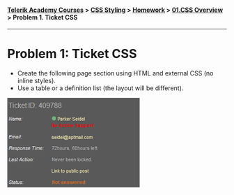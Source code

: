 #### [Telerik Academy Courses](../../../../) > [CSS Styling](../../../) > [Homework](../../) > [01.CSS Overview](../) > Problem 1. Ticket CSS
-----------------------------------------


Problem 1: Ticket CSS
==========================

*	Create the following page section using HTML and external CSS (no inline styles).
*	Use a table or a definition list (the layout will be different).

![picture1](./resources/task1.png)
